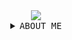 <div align=center>
  <img src="https://raw.githubusercontent.com/fnky/fnky/fnky/img/welcome-fire.gif">
  <details>
  <summary><kbd> ABOUT ME </kbd></summary>
   <a href="https://evan.systems">actual about me</a>
   <br>

<table>
<tbody>
<tr>
<td>Social Media&nbsp;</td>
<td>Links&nbsp;</td>
</tr>
<tr>
<td>&nbsp;discord</td>
<td>&nbsp;<a href="https://discordapp.com/users/966186480169000971">@stockbrokers</a></td>
</tr>
<tr>
<td>&nbsp;instagram</td>
<td>&nbsp;<a href="https://instagram.com/pickpocket">@pickpocket</a></td>
</tr>
</tbody>
</table>
</details>
</div>
